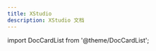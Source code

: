 ```yaml
---
title: XStudio
description: XStudio 文档
---
```


import DocCardList from '@theme/DocCardList';

<DocCardList />
